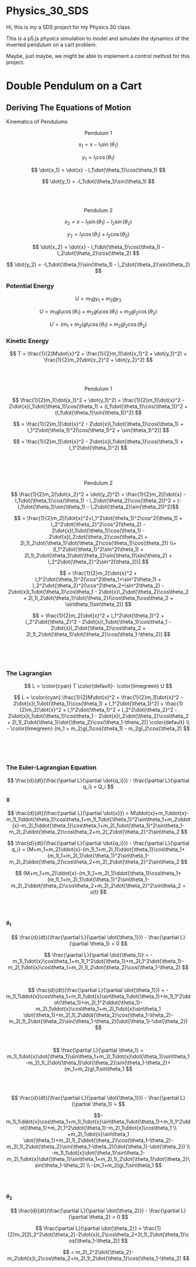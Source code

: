 # Physics_30_SDS

Hi, this is my a SDS project for my Physics 30 class.

This is a p5.js physics simulation to model and simulate the dynamics of the inverted pendulum on a cart problem.

Maybe, just maybe, we might be able to implement a control method for this project.


# Double Pendulum on a Cart

## Deriving The Equations of Motion
Kinematics of Pendulums
<div align="center">Pendulum 1</div>

$$ x_1 = x - l_1\sin(\theta_1) $$

$$ y_1 = l_1\cos(\theta_1) $$

$$ \dot{x_1} = \dot{x} - l_1\dot{\theta_1}\cos(\theta_1) $$

$$ \dot{y_1} = -l_1\dot{\theta_1}\sin(\theta_1) $$

</br></br>
<div align="center">Pendulum 2</div>

$$ x_2 = x - l_1\sin(\theta_1) - l_2\sin(\theta_2) $$

$$ y_2 = l_1\cos(\theta_1) + l_2\cos(\theta_2) $$

$$ \dot{x_2} = \dot{x} - l_1\dot{\theta_1}\cos(\theta_1) - l_2\dot{\theta_2}\cos(\theta_2) $$

$$ \dot{y_2} = -l_1\dot{\theta_1}\sin(\theta_1) - l_2\dot{\theta_2}\sin(\theta_2) $$



### Potential Energy

$$ U = m_1gy_1 + m_2gy_2 $$

$$ U = m_1gl_1\cos(\theta_1) + m_2gl_1\cos(\theta_1) + m_2gl_2\cos(\theta_2) $$

$$ U = (m_1 + m_2)gl_1\cos(\theta_1) + m_2gl_2\cos(\theta_2) $$

### Kinetic Energy

$$ T = \frac{1}{2}M\dot{x}^2 + \frac{1}{2}m_1(\dot{x_1}^2 + \dot{y_1}^2) + \frac{1}{2}m_2(\dot{x_2}^2 + \dot{y_2}^2) $$

</br></br>

<div align="center">Pendulum 1</div>

$$ \frac{1}{2}m_1(\dot{x_1}^2 + \dot{y_1}^2) = \frac{1}{2}m_1[\dot{x}^2 - 2\dot{x}l_1\dot{\theta_1}\cos(\theta_1) + (l_1\dot{\theta_1}\cos(\theta_1))^2 + (l_1\dot{\theta_1}\sin(\theta_1))^2] $$

$$ = \frac{1}{2}m_1[\dot{x}^2 - 2\dot{x}l_1\dot{\theta_1}\cos(\theta_1) + l_1^2\dot{\theta_1}^2(\cos(\theta_1)^2 + \sin(\theta_1)^2)] $$

$$ = \frac{1}{2}m_1[\dot{x}^2 - 2\dot{x}l_1\dot{\theta_1}\cos(\theta_1) + l_1^2\dot{\theta_1}^2] $$

</br></br></br>

<div align="center">Pendulum 2</div>

$$ \frac{1}{2}m_2(\dot{x_2}^2 + \dot{y_2}^2) = \frac{1}{2}m_2[(\dot{x} - l_1\dot{\theta_1}\cos(\theta_1) - l_2\dot{\theta_2}\cos(\theta_2))^2 + (-l_1\dot{\theta_1}\sin(\theta_1) - l_2\dot{\theta_2}\sin(\theta_2))^2]$$

$$ = \frac{1}{2}m_2[(\dot{x}^2+l_1^2\dot{\theta_1}^2\cos^2(\theta_1) + l_2^2\dot{\theta_2}^2\cos^2(\theta_2) - 2\dot{x}l_1\dot{\theta_1}\cos(\theta_1) - 2\dot{x}l_2\dot{\theta_2}\cos(\theta_2) + 2l_1l_2\dot{\theta_1}\dot{\theta_2}\cos(\theta_1)\cos(\theta_2)) \\+ (l_1^2\dot{\theta_1}^2\sin^2(\theta_1) + 2l_1l_2\dot{\theta_1}\dot{\theta_2}\sin(\theta_1)\sin(\theta_2) + l_2^2\dot{\theta_2}^2\sin^2(\theta_2))] $$

$$ = \frac{1}{2}m_2[\dot{x}^2 + l_1^2\dot{\theta_1}^2(\cos^2\theta_1+\sin^2\theta_1) + l_2^2\dot{\theta_2}^2(\cos^2\theta_2+\sin^2\theta_2) - 2\dot{x}l_1\dot{\theta_1}\cos\theta_1 - 2\dot{x}l_2\dot{\theta_2}\cos\theta_2 + 2l_1l_2\dot{\theta_1}\dot{\theta_2}(\cos\theta_1\cos\theta_2 + \sin\theta_1\sin\theta_2)] $$

$$ = \frac{1}{2}m_2[\dot{x}^2 + l_1^2\dot{\theta_1}^2 + l_2^2\dot{\theta_2}^2 - 2\dot{x}l_1\dot{\theta_1}\cos\theta_1 - 2\dot{x}l_2\dot{\theta_2}\cos\theta_2 + 2l_1l_2\dot{\theta_1}\dot{\theta_2}\cos(\theta_1-\theta_2)] $$

</br></br></br>

### The Lagrangian

$$ L = \color{cyan} T \color{default}- \color{limegreen} U $$


$$ L = \color{cyan} \frac{1}{2}M\dot{x}^2 + \frac{1}{2}m_1[\dot{x}^2 - 2\dot{x}l_1\dot{\theta_1}\cos(\theta_1) + l_1^2\dot{\theta_1}^2] + \frac{1}{2}m_2[\dot{x}^2 + l_1^2\dot{\theta_1}^2 + l_2^2\dot{\theta_2}^2 - 2\dot{x}l_1\dot{\theta_1}\cos\theta_1 - 2\dot{x}l_2\dot{\theta_2}\cos\theta_2 + 2l_1l_2\dot{\theta_1}\dot{\theta_2}\cos(\theta_1-\theta_2)] \color{default} \\ - \color{limegreen} (m_1 + m_2)gl_1\cos(\theta_1) - m_2gl_2\cos(\theta_2) $$


</br></br></br>

### The Euler-Lagrangian Equation

$$ \frac{d}{dt}(\frac{\partial L}{\partial \dot{q_i}}) - \frac{\partial L}{\partial q_i} = Q_i $$

#### X

$$ \frac{d}{dt}(\frac{\partial L}{\partial \dot{x}}) = M\ddot{x}+m_1\ddot{x}-m_1l_1\ddot{\theta_1}\cos\theta_1+m_1l_1\dot{\theta_1}^2\sin\theta_1+m_2\ddot{x}-m_2l_1\ddot{\theta_1}\cos\theta_1+m_2l_1\dot{\theta_1}^2\sin\theta_1-m_2l_2\ddot{\theta_2}\cos\theta_2+m_2l_2\dot{\theta_2}^2\sin\theta_2 $$

$$ \frac{d}{dt}(\frac{\partial L}{\partial \dot{q_i}}) - \frac{\partial L}{\partial q_i} = (M+m_1+m_2)\ddot{x}-(m_1l_1+m_2l_1)\ddot{\theta_1}\cos\theta_1+(m_1l_1+m_2l_1)\dot{\theta_1}^2\sin\theta_1-m_2l_2\ddot{\theta_2}\cos\theta_2+m_2l_2\dot{\theta_2}^2\sin\theta_2 $$

$$ (M+m_1+m_2)\ddot{x}-(m_1l_1+m_2l_1)\ddot{\theta_1}\cos\theta_1+(m_1l_1+m_2l_1)\dot{\theta_1}^2\sin\theta_1-m_2l_2\ddot{\theta_2}\cos\theta_2+m_2l_2\dot{\theta_2}^2\sin\theta_2 = u(t) $$

</br></br>

#### $\theta_1$

$$ \frac{d}{dt}(\frac{\partial L}{\partial \dot{\theta_1}}) - \frac{\partial L}{\partial \theta_1} = 0 $$

$$ \frac{\partial L}{\partial \dot{\theta_1}} = -m_1l_1\dot{x}\cos\theta_1+m_1l_1^2\dot{\theta_1}+m_2l_1^2\dot{\theta_1}-m_2l_1\dot{x}\cos\theta_1+m_2l_1l_2\dot{\theta_2}\cos(\theta_1-\theta_2) $$

</br>

$$ \frac{d}{dt}(\frac{\partial L}{\partial \dot{\theta_1}}) = -m_1l_1\ddot{x}\cos\theta_1+m_1l_1\dot{x}\sin\theta_1\dot{\theta_1}+m_1l_1^2\ddot{\theta_1}+m_2l_1^2\ddot{\theta_1}-m_2l_1\ddot{x}\cos\theta_1+m_2l_1\dot{x}\sin\theta_1 \dot{\theta_1}+m_2l_1l_2\ddot{\theta_2}\cos(\theta_1-\theta_2)-m_2l_1l_2\dot{\theta_2}\sin(\theta_1-\theta_2)(\dot{\theta_1}-\dot{\theta_2}) $$

</br>

$$ \frac{\partial L}{\partial \theta_1} = m_1l_1\dot{x}\dot{\theta_1}\sin\theta_1+m_2l_1\dot{x}\dot{\theta_1}\sin\theta_1-m_2l_1l_2\dot{\theta_1}\dot{\theta_2}\sin(\theta_1-\theta_2)+(m_1+m_2)gl_1\sin\theta_1 $$

</br></br>

$$ \frac{d}{dt}(\frac{\partial L}{\partial \dot{\theta_1}}) - \frac{\partial L}{\partial \theta_1} =  $$

$$-m_1l_1\ddot{x}\cos\theta_1+m_1l_1\dot{x}\sin\theta_1\dot{\theta_1}+m_1l_1^2\ddot{\theta_1}+m_2l_1^2\ddot{\theta_1}-m_2l_1\ddot{x}\cos\theta_1 \\ +m_2l_1\dot{x}\sin\theta_1 \dot{\theta_1}+m_2l_1l_2\ddot{\theta_2}\cos(\theta_1-\theta_2)-m_2l_1l_2\dot{\theta_2}\sin(\theta_1-\theta_2)(\dot{\theta_1}-\dot{\theta_2}) \\ -m_1l_1\dot{x}\dot{\theta_1}\sin\theta_1-m_2l_1\dot{x}\dot{\theta_1}\sin\theta_1+m_2l_1l_2\dot{\theta_1}\dot{\theta_2}\sin(\theta_1-\theta_2) \\ -(m_1+m_2)gl_1\sin\theta_1 $$

$$  $$

</br></br>

#### $\theta_2$


$$ \frac{d}{dt}(\frac{\partial L}{\partial \dot{\theta_2}}) - \frac{\partial L}{\partial \theta_2} = 0 $$

$$ \frac{\partial L}{\partial \dot{\theta_2}} = \frac{1}{2}m_2[2l_2^2\dot{\theta_2}-2\dot{x}l_2\cos\theta_2+2l_1l_2\dot{\theta_1}\cos(\theta_1-\theta_2)] $$

$$ = m_2l_2^2\dot{\theta_2}-m_2\dot{x}l_2\cos\theta_2+m_2l_1l_2\dot{\theta_1}\cos(\theta_1-\theta_2) $$